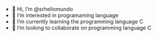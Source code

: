- 👋 Hi, I’m @srhellomundo
- 👀 I’m interested in programaming language
- 🌱 I’m currently learning the programming language C
- 💞️ I’m looking to collaborate on programming language C

<!---
srhellomundo/srhellomundo is a ✨ special ✨ repository because its `README.md` (this file) appears on your GitHub profile.
You can click the Preview link to take a look at your changes.
--->

